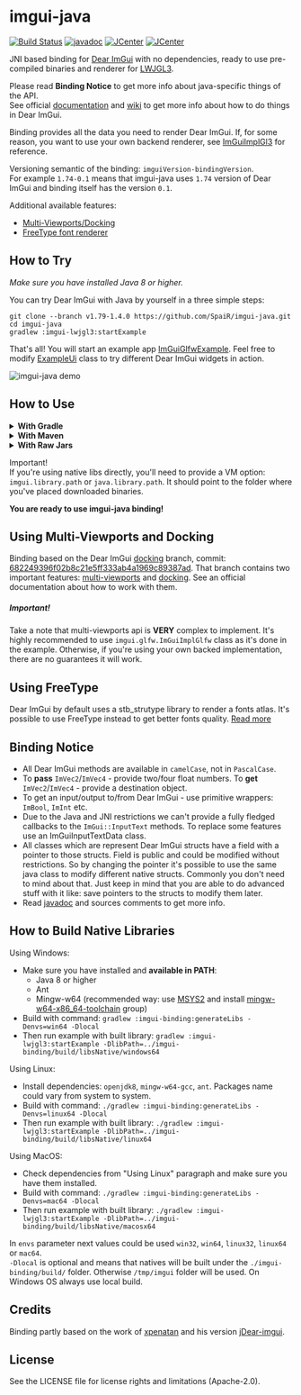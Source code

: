 # imgui-java 
[![Build Status](https://travis-ci.org/SpaiR/imgui-java.svg?branch=master)](https://travis-ci.org/SpaiR/imgui-java) [![javadoc](https://javadoc.io/badge2/io.imgui.java/imgui-java-binding/javadoc.svg)](https://javadoc.io/doc/io.imgui.java/imgui-java-binding) [![JCenter](https://img.shields.io/bintray/v/spair/io.imgui.java/imgui-java-binding.svg?label=binding)](https://bintray.com/spair/io.imgui.java/imgui-java-binding/_latestVersion) [![JCenter](https://img.shields.io/bintray/v/spair/io.imgui.java/imgui-java-lwjgl3.svg?label=lwjgl3)](https://bintray.com/spair/io.imgui.java/imgui-java-lwjgl3/_latestVersion)

JNI based binding for [Dear ImGui](https://github.com/ocornut/imgui) with no dependencies, ready to use pre-compiled binaries and renderer for [LWJGL3](https://www.lwjgl.org/).

Please read **Binding Notice** to get more info about java-specific things of the API.<br>
See official [documentation](https://github.com/ocornut/imgui#usage) and [wiki](https://github.com/ocornut/imgui/wiki) to get more info about how to do things in Dear ImGui. 

Binding provides all the data you need to render Dear ImGui. If, for some reason, you want to use your own backend renderer, see [ImGuiImplGl3](https://github.com/SpaiR/imgui-java/blob/v1.79-1.4.0/imgui-lwjgl3/src/main/java/imgui/gl3/ImGuiImplGl3.java) for reference.

Versioning semantic of the binding: `imguiVersion-bindingVersion`.<br>
For example `1.74-0.1` means that imgui-java uses `1.74` version of Dear ImGui and binding itself has the version `0.1`.

Additional available features:
 - [Multi-Viewports/Docking](#using-multi-viewports-and-docking)
 - [FreeType font renderer](#using-freetype)

## How to Try
_Make sure you have installed Java 8 or higher._

You can try Dear ImGui with Java by yourself in a three simple steps:

```
git clone --branch v1.79-1.4.0 https://github.com/SpaiR/imgui-java.git
cd imgui-java
gradlew :imgui-lwjgl3:startExample
```

That's all! You will start an example app [ImGuiGlfwExample](https://github.com/SpaiR/imgui-java/blob/v1.79-1.4.0/imgui-lwjgl3/src/test/java/ImGuiGlfwExample.java). Feel free to modify [ExampleUi](https://github.com/SpaiR/imgui-java/blob/v1.79-1.4.0/imgui-lwjgl3/src/test/java/ExampleUi.java) class to try different Dear ImGui widgets in action.

![imgui-java demo](https://i.imgur.com/WbnnhCn.gif)

## How to Use

<details>
        <summary><b>With Gradle</b></summary>

```
repositories {
    jcenter()
    mavenCentral()
}

ext {
    lwjglVersion = '3.2.3'
    imguiVersion = '1.79-1.4.0'
}

switch (OperatingSystem.current()) {
	case OperatingSystem.LINUX:
		project.ext.imguiNatives = "imgui-java-natives-linux"
		project.ext.lwjglNatives = "natives-linux"
		break
	case OperatingSystem.MAC_OS:
		project.ext.imguiNatives = "imgui-java-natives-macos"
		project.ext.lwjglNatives = "natives-macos"
		break
	case OperatingSystem.WINDOWS:
		project.ext.imguiNatives = System.getProperty("os.arch").contains("64") ? "imgui-java-natives-windows" : "imgui-java-natives-windows-x86"
		project.ext.lwjglNatives = System.getProperty("os.arch").contains("64") ? "natives-windows" : "natives-windows-x86"
		break
}

dependencies {
    implementation "io.imgui.java:imgui-java-binding:$imguiVersion"
    implementation "io.imgui.java:imgui-java-lwjgl3:$imguiVersion"
    runtimeOnly "io.imgui.java:$imguiNatives:$imguiVersion"

    implementation platform("org.lwjgl:lwjgl-bom:$lwjglVersion")

    ['', '-opengl', '-glfw'].each {
        implementation "org.lwjgl:lwjgl$it:$lwjglVersion"
        runtimeOnly "org.lwjgl:lwjgl$it::$lwjglNatives"
    }
}
```
</details>

<details>
        <summary><b>With Maven</b></summary>

```
<!-- Used to import imgui-java -->
<repositories>
    <repository>
        <id>jcenter</id>
        <url>https://jcenter.bintray.com/</url>
    </repository>
</repositories>

<properties>
    <lwjgl.version>3.2.3</lwjgl.version>
    <imgui.java.version>1.79-1.4.0</imgui.java.version>
</properties>

<!-- Resolve OS version for native libraries -->
<!-- imgui-java uses the same naming convention as LWJGL3 -->
<profiles>
    <profile>
        <id>natives-linux-amd64</id>
        <activation>
            <os>
                <family>unix</family>
                <arch>amd64</arch>
            </os>
        </activation>
        <properties>
            <imguiNatives>imgui-java-natives-linux</imguiNatives>
            <lwjglNatives>natives-linux</lwjglNatives>
        </properties>
    </profile>
    <profile>
        <id>natives-macos-amd64</id>
        <activation>
            <os>
                <family>mac</family>
                <arch>amd64</arch>
            </os>
        </activation>
        <properties>
            <imguiNatives>imgui-java-natives-macos</lwjgl.imguiNatives>
            <lwjglNatives>natives-macos</lwjgl.lwjglNatives>
        </properties>
    </profile>
    <profile>
        <id>natives-windows-amd64</id>
        <activation>
            <os>
                <family>windows</family>
                <arch>amd64</arch>
            </os>
        </activation>
        <properties>
            <imguiNatives>imgui-java-natives-windows</imguiNatives>
            <lwjglNatives>natives-windows</lwjglNatives>
        </properties>
    </profile>
    <profile>
        <id>natives-windows-x86</id>
        <activation>
            <os>
                <family>windows</family>
                <arch>x86</arch>
            </os>
        </activation>
        <properties>
            <imguiNatives>imgui-java-natives-windows-x86</imguiNatives>
            <lwjglNatives>natives-windows-x86</lwjglNatives>
        </properties>
    </profile>
</profiles>

<dependencyManagement>
    <dependencies>
        <dependency>
            <groupId>org.lwjgl</groupId>
            <artifactId>lwjgl-bom</artifactId>
            <version>${lwjgl.version}</version>
            <scope>import</scope>
            <type>pom</type>
        </dependency>
    </dependencies>
</dependencyManagement>

<dependencies>
    <!-- imgui-java -->
    <dependency>
        <groupId>io.imgui.java</groupId>
        <artifactId>imgui-java-binding</artifactId>
        <version>${imgui.java.version}</version>
    </dependency>
    <dependency>
        <groupId>io.imgui.java</groupId>
        <artifactId>imgui-java-lwjgl3</artifactId>
        <version>${imgui.java.version}</version>
    </dependency>
    <dependency>
        <groupId>io.imgui.java</groupId>
        <artifactId>${imguiNatives}</artifactId>
        <version>${imgui.java.version}</version>
    </dependency>

    <!-- LWJGL -->
    <dependency>
        <groupId>org.lwjgl</groupId>
        <artifactId>lwjgl</artifactId>
    </dependency>
    <dependency>
        <groupId>org.lwjgl</groupId>
        <artifactId>lwjgl-glfw</artifactId>
    </dependency>
    <dependency>
        <groupId>org.lwjgl</groupId>
        <artifactId>lwjgl-opengl</artifactId>
    </dependency>
    <dependency>
        <groupId>org.lwjgl</groupId>
        <artifactId>lwjgl</artifactId>
        <classifier>${lwjglNatives}</classifier>
    </dependency>
    <dependency>
        <groupId>org.lwjgl</groupId>
        <artifactId>lwjgl-glfw</artifactId>
        <classifier>${lwjglNatives}</classifier>
    </dependency>
    <dependency>
        <groupId>org.lwjgl</groupId>
        <artifactId>lwjgl-opengl</artifactId>
        <classifier>${lwjglNatives}</classifier>
    </dependency>
</dependencies>
```
</details>

<details>
        <summary><b>With Raw Jars</b></summary>

 - Go to the [release page](https://github.com/SpaiR/imgui-java/releases/latest)
 - Download `imgui-binding-${version}.jar`, `imgui-lwjgl3-${version}.jar` and binary libraries for your OS
   - imgui-java.dll - Windows 32bit
   - imgui-java64.dll - Windows 64bit
   - libimgui-java.so - Linux 32bit
   - libimgui-java64.so - Linux 64bit
   - libimgui-java64.dylib - MacOsX 64bit
 - Add jars to your classpath.
 - Provide a VM option: `imgui.library.path` or `java.library.path`. It should point to the folder where you've placed downloaded native libraries.
</details>

Important!<br>
If you're using native libs directly, you'll need to provide a VM option: `imgui.library.path` or `java.library.path`. It should point to the folder where you've placed downloaded binaries.

**You are ready to use imgui-java binding!**

## Using Multi-Viewports and Docking
Binding based on the Dear ImGui [docking](https://github.com/ocornut/imgui/tree/docking) branch, commit: [682249396f02b8c21e5ff333ab4a1969c89387ad](https://github.com/ocornut/imgui/tree/682249396f02b8c21e5ff333ab4a1969c89387ad).
That branch contains two important features: [multi-viewports](https://github.com/ocornut/imgui/issues/1542) and [docking](https://github.com/ocornut/imgui/issues/2109).
See an official documentation about how to work with them.

##### Important!
Take a note that multi-viewports api is **VERY** complex to implement. It's highly recommended to use `imgui.glfw.ImGuiImplGlfw` class as it's done in the example.
Otherwise, if you're using your own backed implementation, there are no guarantees it will work.

## Using FreeType
Dear ImGui by default uses a stb_strutype library to render a fonts atlas. It's possible to use FreeType instead to get better fonts quality. [Read more](https://github.com/ocornut/imgui/blob/v1.78/misc/freetype/README.md)

## Binding Notice
* All Dear ImGui methods are available in `camelCase`, not in `PascalCase`.
* To **pass** `ImVec2`/`ImVec4` - provide two/four float numbers.
  To **get** `ImVec2`/`ImVec4` - provide a destination object.
* To get an input/output to/from Dear ImGui - use primitive wrappers: `ImBool`, `ImInt` etc.
* Due to the Java and JNI restrictions we can't provide a fully fledged callbacks to the `ImGui::InputText` methods.
  To replace some features use an ImGuiInputTextData class.
* All classes which are represent Dear ImGui structs have a field with a pointer to those structs.
  Field is public and could be modified without restrictions. So by changing the pointer it's possible to use the same java class to modify different
  native structs. Commonly you don't need to mind about that.
  Just keep in mind that you are able to do advanced stuff with it like: save pointers to the structs to modify them later. 
* Read [javadoc](https://javadoc.io/doc/io.imgui.java/binding) and sources comments to get more info.

## How to Build Native Libraries
Using Windows:
 - Make sure you have installed and **available in PATH**:
    * Java 8 or higher
    * Ant
    * Mingw-w64 (recommended way: use [MSYS2](https://www.msys2.org/) and install [mingw-w64-x86_64-toolchain](https://packages.msys2.org/group/mingw-w64-x86_64-toolchain) group)
 - Build with command: `gradlew :imgui-binding:generateLibs -Denvs=win64 -Dlocal`
 - Then run example with built library: `gradlew :imgui-lwjgl3:startExample -DlibPath=../imgui-binding/build/libsNative/windows64`
 
Using Linux:
 - Install dependencies: `openjdk8`, `mingw-w64-gcc`, `ant`. Packages name could vary from system to system.
 - Build with command: `./gradlew :imgui-binding:generateLibs -Denvs=linux64 -Dlocal`
 - Then run example with built library: `./gradlew :imgui-lwjgl3:startExample -DlibPath=../imgui-binding/build/libsNative/linux64`
 
Using MacOS:
 - Check dependencies from "Using Linux" paragraph and make sure you have them installed.
 - Build with command: `./gradlew :imgui-binding:generateLibs -Denvs=mac64 -Dlocal`
 - Then run example with built library: `./gradlew :imgui-lwjgl3:startExample -DlibPath=../imgui-binding/build/libsNative/macosx64`

In `envs` parameter next values could be used `win32`, `win64`, `linux32`, `linux64` or `mac64`.<br>
`-Dlocal` is optional and means that natives will be built under the `./imgui-binding/build/` folder. Otherwise `/tmp/imgui` folder will be used.
On Windows OS always use local build.

## Credits
Binding partly based on the work of [xpenatan](https://github.com/xpenatan) and his version [jDear-imgui](https://github.com/xpenatan/jDear-imgui).

## License
See the LICENSE file for license rights and limitations (Apache-2.0).
